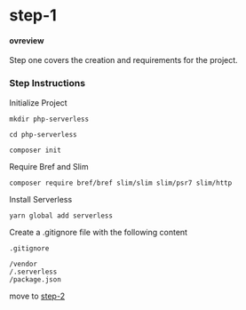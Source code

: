 # step-1

#### ovreview

Step one covers the creation and requirements for the project.

### Step Instructions

Initialize Project

``mkdir php-serverless``

``cd php-serverless``

``composer init``

Require Bref and Slim

``composer require bref/bref slim/slim slim/psr7 slim/http``

Install Serverless

``yarn global add serverless``

Create a .gitignore file with the following content

``.gitignore``

````
/vendor
/.serverless
/package.json
````

move to [step-2](https://github.com/kkobold/php-serverless/blob/main/docs/step-2.md)